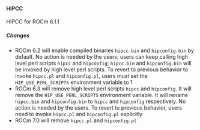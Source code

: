 #### HIPCC

HIPCC for ROCm 6.1.1

##### Changes

* ROCm 6.2 will enable compiled binaries `hipcc.bin` and `hipconfig.bin` by default. No action is needed by the users; users can keep calling high level perl scripts `hipcc` and `hipconfig`; `hipcc.bin` and `hipconfig.bin` will be invoked by high level perl scripts. To revert to previous behavior to invoke `hipcc.pl` and `hipconfig.pl`, users must set the `HIP_USE_PERL_SCRIPTS` environment variable to 1
* ROCm 6.3 will remove high level perl scripts `hipcc` and `hipconfig`. It will remove the `HIP_USE_PERL_SCRIPTS` environment variable. It will rename `hipcc.bin` and `hipconfig.bin` to `hipcc` and `hipconfig` respectively. No action is needed by the users. To revert to previous behavior, users need to invoke `hipcc.pl` and `hipconfig.pl` explicitly
* ROCm 7.0 will remove `hipcc.pl` and `hipconfig.pl`
